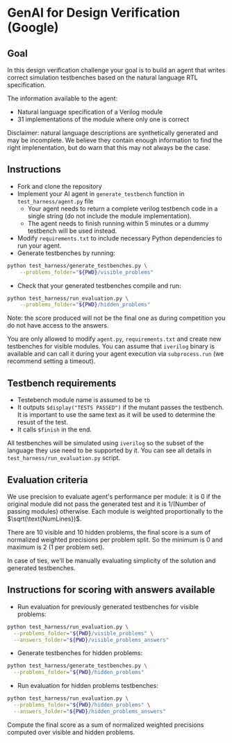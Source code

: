 # GenAI for Design Verification (Google)

## Goal

In this design verification challenge your goal is to build an agent that writes correct simulation testbenches based on the natural language RTL specification.

The information available to the agent:
- Natural language specification of a Verilog module
- 31 implementations of the module where only one is correct

Disclaimer: natural language descriptions are synthetically generated and may be incomplete. We believe they contain enough information to find the right implenentation, but do warn that this may not always be the case.

## Instructions

* Fork and clone the repository
* Implement your AI agent in `generate_testbench` function in `test_harness/agent.py` file
    * Your agent needs to return a complete verilog testbench code in a single string (do not include the module implementation).
    * The agent needs to finish running within 5 minutes or a dummy testbench will be used instead.
* Modify `requirements.txt` to include necessary Python dependencies to run your agent.
* Generate testbenches by running:
```bash
python test_harness/generate_testbenches.py \
    --problems_folder="${PWD}/visible_problems"
```
* Check that your generated testbenches compile and run:
```bash
python test_harness/run_evaluation.py \
    --problems_folder="${PWD}/hidden_problems"
```
Note: the score produced will not be the final one as during competition you do not have access to the answers.

You are only allowed to modify `agent.py`, `requirements.txt` and create new testbenches for visible modules. You can assume that `iverilog` binary is available and can call it during your agent execution via `subprocess.run` (we recommend setting a timeout).

## Testbench requirements

- Testebench module name is assumed to be `tb`
- It outputs `$display("TESTS PASSED")` if the mutant passes the testbench. It is important to use the same text as it will be used to determine the resust of the test.
- It calls `$finish` in the end.

All testbenches will be simulated using `iverilog` so the subset of the language they use need to be supported by it. You can see all details in `test_harness/run_evaluation.py` script.

## Evaluation criteria

We use precision to evaluate agent's performance per module: it is 0 if the original module did not pass the generated test and it is 1/(Number of passing modules) otherwise. Each module is weighted proportionally to the $\sqrt(\text{NumLines})$.

There are 10 visible and 10 hidden problems, the final score is a sum of normalized weighted precisions per problem split. So the minimum is 0 and maximum is 2 (1 per problem set).

In case of ties, we'll be manually evaluating simplicity of the solution and generated testbenches.

## Instructions for scoring with answers available

* Run evaluation for previously generated testbenches for visible problems:
```bash
python test_harness/run_evaluation.py \
  --problems_folder="${PWD}/visible_problems" \
  --answers_folder="${PWD}/visible_problems_answers"
```
* Generate testbenches for hidden problems:
```bash
python test_harness/generate_testbenches.py \
  --problems_folder="${PWD}/hidden_problems"
```
* Run evaluation for hidden problems testbenches:
```bash
python test_harness/run_evaluation.py \
  --problems_folder="${PWD}/hidden_problems" \
  --answers_folder="${PWD}/hidden_problems_answers"
```

Compute the final score as a sum of normalized weighted precisions computed over visible and hidden problems.